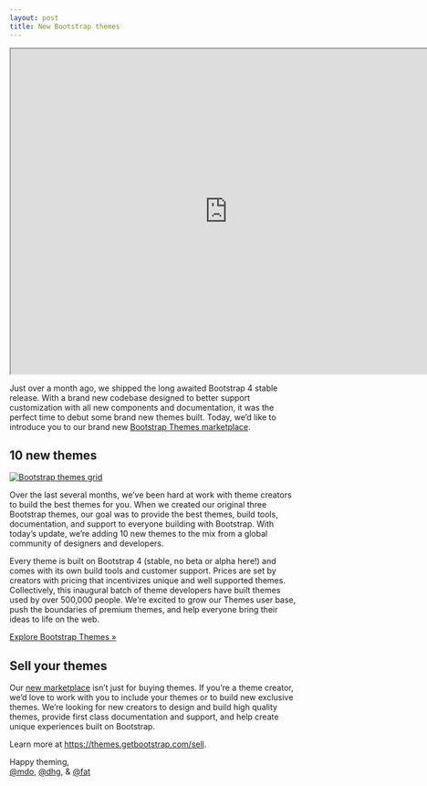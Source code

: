 ```yaml
---
layout: post
title: New Bootstrap themes
---
```


<div class="embed-responsive embed-responsive-16by9">
  <iframe class="embed-responsive-item" src="https://www.youtube.com/embed/atxUuldUcfI?start=37&rel=0" width="760" height="570" allowfullscreen></iframe>
</div>

Just over a month ago, we shipped the long awaited Bootstrap 4 stable release. With a brand new codebase designed to better support customization with all new components and documentation, it was the perfect time to debut some brand new themes built. Today, we’d like to introduce you to our brand new [Bootstrap Themes marketplace](https://themes.getbootstrap.com).

## 10 new themes

[![Bootstrap themes grid](https://user-images.githubusercontent.com/98681/36464805-add9c284-1686-11e8-8916-5e59e17e9d1f.png)](https://themes.getbootstrap.com)

Over the last several months, we’ve been hard at work with theme creators to build the best themes for you. When we created our original three Bootstrap themes, our goal was to provide the best themes, build tools, documentation, and support to everyone building with Bootstrap. With today’s update, we’re adding 10 new themes to the mix from a global community of designers and developers.

Every theme is built on Bootstrap 4 (stable, no beta or alpha here!) and comes with its own build tools and customer support. Prices are set by creators with pricing that incentivizes unique and well supported themes. Collectively, this inaugural batch of theme developers have built themes used by over 500,000 people. We’re excited to grow our Themes user base, push the boundaries of premium themes, and help everyone bring their ideas to life on the web.

[Explore Bootstrap Themes &raquo;](https://themes.getbootstrap.com)

## Sell your themes

Our [new marketplace](https://themes.getbootstrap.com) isn’t just for buying themes. If you’re a theme creator, we’d love to work with you to include your themes or to build new exclusive themes. We’re looking for new creators to design and build high quality themes, provide first class documentation and support, and help create unique experiences built on Bootstrap.

Learn more at <https://themes.getbootstrap.com/sell>.

Happy theming,<br>
[@mdo](https://twitter.com/mdo), [@dhg](https://twitter.com/dhg), & [@fat](https://twitter.com/fat)
